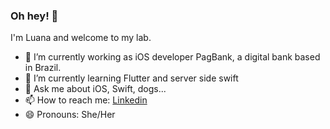 ### Oh hey! 👋

I'm Luana and welcome to my lab.

- 🔭 I’m currently working as iOS developer PagBank, a digital bank based in Brazil.
- 🌱 I’m currently learning Flutter and server side swift
- 💬 Ask me about iOS, Swift, dogs...
- 📫 How to reach me: [Linkedin](https://www.linkedin.com/in/luanachen/)
- 😄 Pronouns: She/Her
